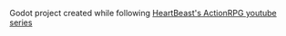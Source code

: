 Godot project created while following [HeartBeast's ActionRPG youtube series](https://www.youtube.com/playlist?list=PL9FzW-m48fn2SlrW0KoLT4n5egNdX-W9a)

